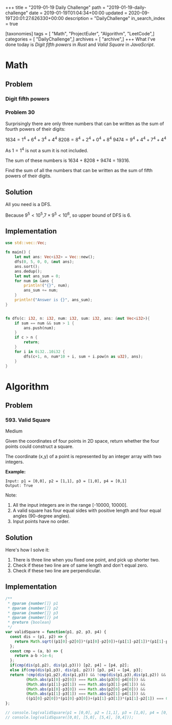 +++
title = "2019-01-19 Daily Challenge"
path = "2019-01-19-daily-challenge"
date = 2019-01-19T01:04:34+00:00
updated = 2020-09-19T20:01:27.626330+00:00
description = "DailyChallenge"
in_search_index = true

[taxonomies]
tags = [ "Math", "ProjectEuler", "Algorithm", "LeetCode",]
categories = [ "DailyChallenge",]
archives = [ "archive",]
+++
What I've done today is *Digit fifth powers* in *Rust* and *Valid Square* in *JavaScript*.

<!--more-->

# Math

## Problem

### Digit fifth powers

### Problem 30

Surprisingly there are only three numbers that can be written as the sum of fourth powers of their digits:

$1634 = 1^4 + 6^4 + 3^4 + 4^4$
$8208 = 8^4 + 2^4 + 0^4 + 8^4$
$9474 = 9^4 + 4^4 + 7^4 + 4^4$

As $1 = 1^4$ is not a sum it is not included.

The sum of these numbers is 1634 + 8208 + 9474 = 19316.

Find the sum of all the numbers that can be written as the sum of fifth powers of their digits.

## Solution

All you need is a DFS.

Because $9^5<10^5$,$7\times 9^5<10^6$, so upper bound of DFS is 6.

## Implementation

```rust
use std::vec::Vec;

fn main() {
    let mut ans: Vec<i32> = Vec::new();
    dfs(0, 5, 0, 0, &mut ans);
    ans.sort();
    ans.dedup();
    let mut ans_sum = 0;
    for num in &ans {
        println!("{}", num);
        ans_sum += num;       
    }
    println!("Answer is {}", ans_sum);
}


fn dfs(c: i32, n: i32, num: i32, sum: i32, ans: &mut Vec<i32>){
    if sum == num && sum > 1 {
        ans.push(num);
    }
    if c > n {
        return;
    }
    for i in 0i32..10i32 {
        dfs(c+1, n, num*10 + i, sum + i.pow(n as u32), ans);
    }
}
```

# Algorithm

## Problem

### 593. Valid Square

Medium

Given the coordinates of four points in 2D space, return whether the four points could construct a square.

The coordinate (x,y) of a point is represented by an integer array with two integers.

**Example:**

```
Input: p1 = [0,0], p2 = [1,1], p3 = [1,0], p4 = [0,1]
Output: True
```



Note:

1. All the input integers are in the range [-10000, 10000].
2. A valid square has four equal sides with positive length and four equal angles (90-degree angles).
3. Input points have no order.

## Solution

Here's how I solve it:

1. There is three line when you fixed one point, and pick up shorter two.
2. Check if these two line are of same length and don't equal zero.
3. Check if these two line are perpendicular.

## Implementation

```js
/**
 * @param {number[]} p1
 * @param {number[]} p2
 * @param {number[]} p3
 * @param {number[]} p4
 * @return {boolean}
 */
var validSquare = function(p1, p2, p3, p4) {
  const dis = (p1, p2) => {
    return Math.sqrt((p1[0]-p2[0])*(p1[0]-p2[0])+(p1[1]-p2[1])*(p1[1]-p2[1]));
  };
  const cmp = (a, b) => {
    return a-b >1e-6;
  };
  if(cmp(dis(p1,p2), dis(p1,p3))) [p2, p4] = [p4, p2];
  else if(cmp(dis(p1,p3), dis(p1, p2))) [p3, p4] = [p4, p3];
  return !cmp(dis(p1,p2),dis(p1,p3)) && !cmp(dis(p1,p3),dis(p1,p2)) && cmp(dis(p1,p2),0)&&
         (Math.abs(p1[0]-p2[0]) === Math.abs(p3[0]-p4[0])) &&
         (Math.abs(p1[1]-p2[1]) === Math.abs(p3[1]-p4[1])) &&
         (Math.abs(p1[0]-p3[0]) === Math.abs(p2[0]-p4[0])) &&
         (Math.abs(p1[1]-p3[1]) === Math.abs(p2[1]-p4[1])) &&
         ((p1[0]-p2[0])*(p1[0]-p3[0])+(p1[1]-p3[1])*(p1[1]-p2[1]) === 0);
};

// console.log(validSquare(p1 = [0,0], p2 = [1,1], p3 = [1,0], p4 = [0,1]));
// console.log(validSquare([0,0], [5,0], [5,4], [0,4]));
```